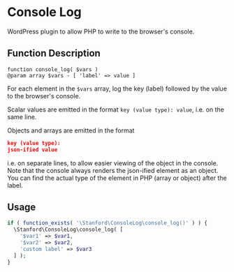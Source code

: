 # Console Log

WordPress plugin to allow PHP to write to the browser's console.

## Function Description
```
function console_log( $vars )
@param array $vars - [ 'label' => value ]
```

For each element in the `$vars` array, log the key (label) followed by the
value to the browser's console.

Scalar values are emitted in the format ```key (value type): value```,
i.e. on the same line.

Objects and arrays are emitted in the format

```JSON
key (value type):
json-ified value
```
i.e. on separate lines, to allow easier viewing of the object in the console.
Note that the console always renders the json-ified element as an object.
You can find the actual type of the element in PHP (array or object) after
the label.

## Usage

```PHP
if ( function_exists( '\Stanford\ConsoleLog\console_log()' ) ) {
  \Stanford\ConsoleLog\console_log( [
    '$var1' => $var1,
    '$var2' => $var2,
    'custom label' => $var3
  ] );
}
```